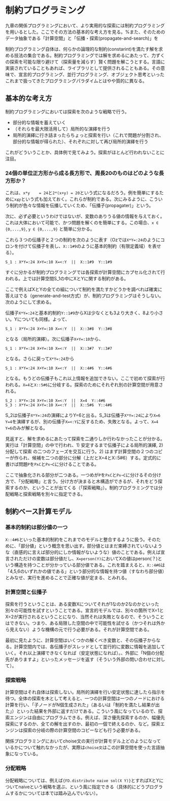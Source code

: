 # 制約プログラミング

九章の関係プログラミングにおいて、より実用的な探索には制約プログラミングを用いるとした。ここでその方法の基本的な考え方を見る。%また、そのためのデータ抽象である「計算空間」と「伝播・探索(propagate-and-search)」を

制約プログラミング自体は、何らかの論理的な制約(constarint)を満たす解を求める技法の集合である。制約プログラミングでは解を求めるにあたって、力ずくの探索を可能な限り避けて（探索量を減らす）賢く問題を解こうとする。言語に実装されていることもあれば、ライブラリとして提供されることもある。その意味で、宣言的プログラミング、並行プログラミング、オブジェクト思考といったこれまで扱ってきたプログラミングパラダイムとはやや質的に異なる。

## 基本的な考え方

制約プログラミングにおいては探索を次のような戦略で行う。

- 部分的な情報を蓄えていく
- （それらを最大限活用して）局所的な演繹を行う
- 局所的演繹に行き詰まったらちょっと探索を行い（これで問題が分割され、部分的な情報が得られた）、それぞれに対して再び局所的演繹を行う

これがどういうことか、具体例で見てみよう。探索がほとんど行われないことに注目。

### 24個の単位正方形から成る長方形で、周長20のものはどのような長方形か？

これは、`x*y	= 24`と`2*(x+y) = 20`という式になるだろう。例を簡単にするために`x≦y`という式も加えておく。これらが制約である。次にみるように、こういう制約が色々な情報を伝播していくため、「伝播子(propagater)」という。

次に、必ず必要というわけではないが、変数のありうる値の情報を与えておく。これは大体において可能で、かつ問題を解くのを簡単にする。この場合、`x ∈ {0,...,9}`, `y ∈ {0,...,9}` と簡単に分かる。

これら３つの伝播子と２つの制約を次のように表す（Ozでは`X*Y=:24`のようにコロンを付けて伝播子を表し、`X::1#9`のように基本的制約（有限定義域）を表せる）。

	S_1 : X*Y=:24 X+Y=:10 X=<:Y  ||  X::1#9  Y::1#9

すぐに分かるが制約プログラミングでは各探索が計算空間にカプセル化されて行われる。上では計算空間S_1の中にXとYに関する制約がある。

ここで例えばXとYの全ての組について制約を満たすかどうかを調べれば確実に答えはでる（generate-and-test方式）が、制約プログラミングはそうしない。次のようにして求める。

伝播子`X*Y=:24`と基本的制約`Y::1#9`からXは少なくとも3より大きく、8より小さい。Yについても同様。よって、

	S_1 : X*Y=:24 X+Y=:10 X=<:Y  ||  X::3#8  Y::3#8
	
となる（局所的演繹）。次に伝播子`X+Y=:10`から、

	S_1 : X*Y=:24 X+Y=:10 X=<:Y  ||  X::3#7  Y::3#7
	
となる。さらに戻って`X*Y=:24`から

	S_1 : X*Y=:24 X+Y=:10 X=<:Y  ||  X::4#6  Y::4#6
	
となる。もうどの伝播子もこれ以上情報を追加できない。ここで初めて探索が行われる。`X=4`と`X::5#6`に分岐する。探索のためにそれぞれ別の計算空間が用意される。

	S_2 : X*Y=:24 X+Y=:10 X=<:Y  ||  X=4  Y::4#6
	S_3 : X*Y=:24 X+Y=:10 X=<:Y  ||  X::5#6  Y::4#6

S_2は伝播子`X*Y=:24`の演繹によりY=6と出る。S_3は伝播子`X*Y=:24`により`X=6 Y=4`を演繹するが、別の伝播子`X=<:Y`に反するため、失敗となる。よって、`X=4 Y=6`のみが解となる。

見返すと、解を求めるにあたって探索を二通りしか行わなかったことが分かる。実行は「計算空間」の中で行われ、1) 安定するまで伝播子による局所的演繹, 2) 分配して探索 の二つのフェーズを交互に行う。2) はまず計算空間の２つのコピーが作られ、候補を二つの部分に分解（上だとX=4とX::5#6）する。定式的に書けば問題`P`を`P∧C`と`P∧¬C`に分けることである。

ここで抽象化される部分が二つある。一つめが`P`を`P∧C`と`P∧¬C`に分けるその分け方で、「分配戦略」と言う。分け方が決まると木構造ができるが、それをどう探索するのか、ということが出てくる（「探索戦略」）。制約プログラミングでは分配戦略と探索戦略を別々に指定できる。

## 制約ベース計算モデル

### 基本的制約は部分値の一つ

`X::4#6`といった基本的制約をこれまでのモデルと整合するように扱う。そのために、「部分値」という概念を思い出す。部分値とはまだ束縛されていないような（直感的に言えば部分的にしか情報がないような）値のことである。例えば宣言されただけの変数は部分値だし、`X=person(Y)`においてXの値はperson(？)という構造を持つことが分かっている部分値である。これを踏まえると、`X::4#6`は「4,5,6のいずれかの値である」という部分的な情報を持つ値（すなわち部分値）とみなせ、実行を進めることで正確な値が定まる、とみれる。

### 計算空間と伝播子

探索を行うということは、ある変数Xについてそれが1なのか2なのかといった別々の可能性を試すということである。宣言的モデルでは、別々の箇所でX=1とX=2が実行されるということになり、当然それは失敗となるので、そういうことはできない。つまり、ある局限した空間の中で可能性を試せる（かつそれは外から見えない）ような機構の元で行う必要がある。それが計算空間である。

最初に見たように、計算空間はいくつかの解くべき変数と、その伝播子からなる。計算空間内では、各伝播子がスレッドとして並行的に変数に情報を追加していく。それ以上演繹できなくなれば（安定状態になれば）。、外部に「N個の分配先がありますよ」といったメッセージを返す（そういう外部の問い合わせに対して）。

### 探索戦略

計算空間はそれ自体は探索しない。局所的演繹を行い安定状態に達したら指示を待つ。全体の探索を木として考えると、一つの計算空間は一つのノードにおける計算を行い、「子ノードがN個生成された」（あるいは「制約を満たし結果が出た」）といった結果を外部に返すだけである。こういう風になっているので、探索エンジンは自由にプログラムできる。例えば、深さ優先探索するのか、幅優先探索にするのか、全ての解を出すのか、最初の一個で終えるのか、など。探索エンジンは探索の分岐の際の計算空間のコピーなども行う必要がある。

関係プログラミングにおいてchoise文の実行が計算モデル上どのようになっているかについて触れなかったが、実際は`choise文`はこの計算空間を使った言語抽象になっている。

### 分配戦略

分配戦略については、例えば`{FD.distribute naive sol(X Y)}`とすればXとYについてnaiveという戦略を選ぶ、という風に指定できる（具体的にどうプログラムするかについては本では踏み込んでいない）。
